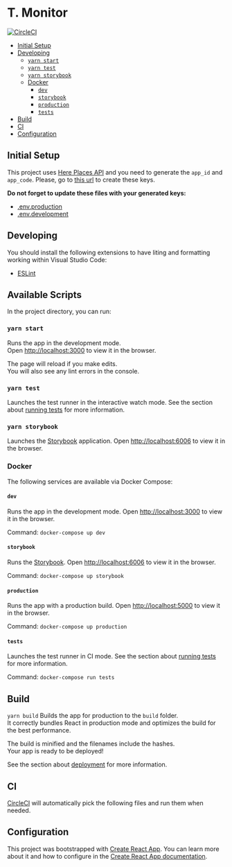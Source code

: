 # T. Monitor

[![CircleCI](https://circleci.com/gh/iuricmp/truck-monitor.svg?style=svg)](https://circleci.com/gh/iuricmp/truck-monitor)

<!-- TOC -->
- [Initial Setup](#initial-setup)
- [Developing](#developing)
  - [`yarn start`](#yarn-start)
  - [`yarn test`](#yarn-test)
  - [`yarn storybook`](#yarn-storybook)
  - [Docker](#docker)
    - [`dev`](#dev)
    - [`storybook`](#storybook)
    - [`production`](#production)
    - [`tests`](#tests)
- [Build](#build)
- [CI](#ci)
- [Configuration](#configuration)

<!-- /TOC -->

## Initial Setup

This project uses [Here Places API](https://developer.here.com/documentation/places/topics/quick-start-find-text-string.html) and you need to generate the `app_id` and `app_code`. Please, go to [this url](https://developer.here.com/documentation/places/topics/quick-start-find-text-string.html?create=Freemium-Basic&keepState=true&step=account) to create these keys.

**Do not forget to update these files with your generated keys:**

- [.env.production](./.env.production)
- [.env.development](./.env.development)

## Developing

You should install the following extensions to have liting and formatting working within Visual Studio Code:

- [ESLint](https://marketplace.visualstudio.com/items?itemName=dbaeumer.vscode-eslint)

## Available Scripts

In the project directory, you can run:

### `yarn start`

Runs the app in the development mode.<br>
Open [http://localhost:3000](http://localhost:3000) to view it in the browser.

The page will reload if you make edits.<br>
You will also see any lint errors in the console.

### `yarn test`

Launches the test runner in the interactive watch mode. See the section about [running tests](https://facebook.github.io/create-react-app/docs/running-tests) for more information.

### `yarn storybook`

Launches the [Storybook](https://storybook.js.org/) application. Open [http://localhost:6006](http://localhost:6006) to view it in the browser.

### Docker

The following services are available via Docker Compose:

#### `dev`

Runs the app in the development mode. Open [http://localhost:3000](http://localhost:3000) to view it in the browser.

Command: `docker-compose up dev`

#### `storybook`

Runs the [Storybook](https://storybook.js.org/). Open [http://localhost:6006](http://localhost:6006) to view it in the browser.

Command: `docker-compose up storybook`

#### `production`

Runs the app with a production build. Open [http://localhost:5000](http://localhost:3000) to view it in the browser.

Command: `docker-compose up production`

#### `tests`

Launches the test runner in CI mode. See the section about [running tests](https://facebook.github.io/create-react-app/docs/running-tests) for more information.

Command: `docker-compose run tests`

## Build

`yarn build` Builds the app for production to the `build` folder.<br>
It correctly bundles React in production mode and optimizes the build for the best performance.

The build is minified and the filenames include the hashes.<br>
Your app is ready to be deployed!

See the section about [deployment](https://facebook.github.io/create-react-app/docs/deployment) for more information.

## CI

[CircleCI](https://circleci.com/gh/iuricmp/truck-monitor/tree/master) will automatically pick the following files and run them when needed.

## Configuration

This project was bootstrapped with [Create React App](https://github.com/facebook/create-react-app). You can learn more about it and how to configure in the [Create React App documentation](https://facebook.github.io/create-react-app/docs/getting-started).
